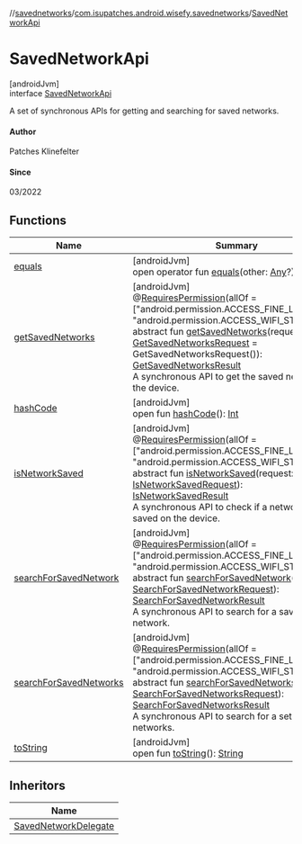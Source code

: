 //[savednetworks](../../../index.md)/[com.isupatches.android.wisefy.savednetworks](../index.md)/[SavedNetworkApi](index.md)

# SavedNetworkApi

[androidJvm]\
interface [SavedNetworkApi](index.md)

A set of synchronous APIs for getting and searching for saved networks.

#### Author

Patches Klinefelter

#### Since

03/2022

## Functions

| Name | Summary |
|---|---|
| [equals](../../com.isupatches.android.wisefy.savednetworks.entities/-search-for-saved-networks-result/-saved-networks/index.md#585090901%2FFunctions%2F656463362) | [androidJvm]<br>open operator fun [equals](../../com.isupatches.android.wisefy.savednetworks.entities/-search-for-saved-networks-result/-saved-networks/index.md#585090901%2FFunctions%2F656463362)(other: [Any](https://kotlinlang.org/api/latest/jvm/stdlib/kotlin/-any/index.html)?): [Boolean](https://kotlinlang.org/api/latest/jvm/stdlib/kotlin/-boolean/index.html) |
| [getSavedNetworks](get-saved-networks.md) | [androidJvm]<br>@[RequiresPermission](https://developer.android.com/reference/kotlin/androidx/annotation/RequiresPermission.html)(allOf = [&quot;android.permission.ACCESS_FINE_LOCATION&quot;, &quot;android.permission.ACCESS_WIFI_STATE&quot;])<br>abstract fun [getSavedNetworks](get-saved-networks.md)(request: [GetSavedNetworksRequest](../../com.isupatches.android.wisefy.savednetworks.entities/-get-saved-networks-request/index.md) = GetSavedNetworksRequest()): [GetSavedNetworksResult](../../com.isupatches.android.wisefy.savednetworks.entities/-get-saved-networks-result/index.md)<br>A synchronous API to get the saved networks on the device. |
| [hashCode](../../com.isupatches.android.wisefy.savednetworks.entities/-search-for-saved-networks-result/-saved-networks/index.md#1794629105%2FFunctions%2F656463362) | [androidJvm]<br>open fun [hashCode](../../com.isupatches.android.wisefy.savednetworks.entities/-search-for-saved-networks-result/-saved-networks/index.md#1794629105%2FFunctions%2F656463362)(): [Int](https://kotlinlang.org/api/latest/jvm/stdlib/kotlin/-int/index.html) |
| [isNetworkSaved](is-network-saved.md) | [androidJvm]<br>@[RequiresPermission](https://developer.android.com/reference/kotlin/androidx/annotation/RequiresPermission.html)(allOf = [&quot;android.permission.ACCESS_FINE_LOCATION&quot;, &quot;android.permission.ACCESS_WIFI_STATE&quot;])<br>abstract fun [isNetworkSaved](is-network-saved.md)(request: [IsNetworkSavedRequest](../../com.isupatches.android.wisefy.savednetworks.entities/-is-network-saved-request/index.md)): [IsNetworkSavedResult](../../com.isupatches.android.wisefy.savednetworks.entities/-is-network-saved-result/index.md)<br>A synchronous API to check if a network is saved on the device. |
| [searchForSavedNetwork](search-for-saved-network.md) | [androidJvm]<br>@[RequiresPermission](https://developer.android.com/reference/kotlin/androidx/annotation/RequiresPermission.html)(allOf = [&quot;android.permission.ACCESS_FINE_LOCATION&quot;, &quot;android.permission.ACCESS_WIFI_STATE&quot;])<br>abstract fun [searchForSavedNetwork](search-for-saved-network.md)(request: [SearchForSavedNetworkRequest](../../com.isupatches.android.wisefy.savednetworks.entities/-search-for-saved-network-request/index.md)): [SearchForSavedNetworkResult](../../com.isupatches.android.wisefy.savednetworks.entities/-search-for-saved-network-result/index.md)<br>A synchronous API to search for a saved network. |
| [searchForSavedNetworks](search-for-saved-networks.md) | [androidJvm]<br>@[RequiresPermission](https://developer.android.com/reference/kotlin/androidx/annotation/RequiresPermission.html)(allOf = [&quot;android.permission.ACCESS_FINE_LOCATION&quot;, &quot;android.permission.ACCESS_WIFI_STATE&quot;])<br>abstract fun [searchForSavedNetworks](search-for-saved-networks.md)(request: [SearchForSavedNetworksRequest](../../com.isupatches.android.wisefy.savednetworks.entities/-search-for-saved-networks-request/index.md)): [SearchForSavedNetworksResult](../../com.isupatches.android.wisefy.savednetworks.entities/-search-for-saved-networks-result/index.md)<br>A synchronous API to search for a set of saved networks. |
| [toString](../../com.isupatches.android.wisefy.savednetworks.entities/-search-for-saved-networks-result/-saved-networks/index.md#1616463040%2FFunctions%2F656463362) | [androidJvm]<br>open fun [toString](../../com.isupatches.android.wisefy.savednetworks.entities/-search-for-saved-networks-result/-saved-networks/index.md#1616463040%2FFunctions%2F656463362)(): [String](https://kotlinlang.org/api/latest/jvm/stdlib/kotlin/-string/index.html) |

## Inheritors

| Name |
|---|
| [SavedNetworkDelegate](../-saved-network-delegate/index.md) |
